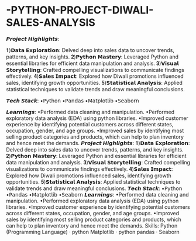 # -PYTHON-PROJECT-DIWALI-SALES-ANALYSIS

𝙋𝙧𝙤𝙟𝙚𝙘𝙩 𝙃𝙞𝙜𝙝𝙡𝙞𝙜𝙝𝙩𝙨:

𝟏)𝗗𝗮𝘁𝗮 𝗘𝘅𝗽𝗹𝗼𝗿𝗮𝘁𝗶𝗼𝗻: Delved deep into sales data to uncover trends, patterns, and key insights.
𝟐)𝗣𝘆𝘁𝗵𝗼𝗻 𝗠𝗮𝘀𝘁𝗲𝗿𝘆: Leveraged Python and essential libraries for efficient data manipulation and analysis.
𝟑)𝗩𝗶𝘀𝘂𝗮𝗹 𝗦𝘁𝗼𝗿𝘆𝘁𝗲𝗹𝗹𝗶𝗻𝗴: Crafted compelling visualizations to communicate findings effectively.
𝟒)𝗦𝗮𝗹𝗲𝘀 𝗜𝗺𝗽𝗮𝗰𝘁: Explored how Diwali promotions influenced sales, identifying growth opportunities.
𝟓)𝗦𝘁𝗮𝘁𝗶𝘀𝘁𝗶𝗰𝗮𝗹 𝗔𝗻𝗮𝗹𝘆𝘀𝗶𝘀: Applied statistical techniques to validate trends and draw meaningful conclusions.

𝙏𝙚𝙘𝙝 𝙎𝙩𝙖𝙘𝙠:
•𝖯𝗒𝗍𝗁𝗈𝗇
•𝖯𝖺𝗇𝖽𝖺𝗌
•𝖬𝖺𝗍𝗉𝗅𝗈𝗍𝗅𝗂𝖻
•𝖲𝖾𝖺𝖻𝗈𝗋𝗇

 𝙇𝙚𝙖𝙧𝙣𝙞𝙣𝙜𝙨:
•Performed data cleaning and manipulation.
•Performed exploratory data analysis (EDA) using python libraries.
•Improved customer experience by identifying potential customers across different states, occupation, gender, and age groups.
•Improved sales by identifying most selling product categories and products, which can help to plan inventory and hence meet the demands.
𝙋𝙧𝙤𝙟𝙚𝙘𝙩 𝙃𝙞𝙜𝙝𝙡𝙞𝙜𝙝𝙩𝙨: 𝟏)𝗗𝗮𝘁𝗮 𝗘𝘅𝗽𝗹𝗼𝗿𝗮𝘁𝗶𝗼𝗻: Delved deep into sales data to uncover trends, patterns, and key insights. 𝟐)𝗣𝘆𝘁𝗵𝗼𝗻 𝗠𝗮𝘀𝘁𝗲𝗿𝘆: Leveraged Python and essential libraries for efficient data manipulation and analysis. 𝟑)𝗩𝗶𝘀𝘂𝗮𝗹 𝗦𝘁𝗼𝗿𝘆𝘁𝗲𝗹𝗹𝗶𝗻𝗴: Crafted compelling visualizations to communicate findings effectively. 𝟒)𝗦𝗮𝗹𝗲𝘀 𝗜𝗺𝗽𝗮𝗰𝘁: Explored how Diwali promotions influenced sales, identifying growth opportunities. 𝟓)𝗦𝘁𝗮𝘁𝗶𝘀𝘁𝗶𝗰𝗮𝗹 𝗔𝗻𝗮𝗹𝘆𝘀𝗶𝘀: Applied statistical techniques to validate trends and draw meaningful conclusions. 𝙏𝙚𝙘𝙝 𝙎𝙩𝙖𝙘𝙠: •𝖯𝗒𝗍𝗁𝗈𝗇 •𝖯𝖺𝗇𝖽𝖺𝗌 •𝖬𝖺𝗍𝗉𝗅𝗈𝗍𝗅𝗂𝖻 •𝖲𝖾𝖺𝖻𝗈𝗋𝗇 𝙇𝙚𝙖𝙧𝙣𝙞𝙣𝙜𝙨: •Performed data cleaning and manipulation. •Performed exploratory data analysis (EDA) using python libraries. •Improved customer experience by identifying potential customers across different states, occupation, gender, and age groups. •Improved sales by identifying most selling product categories and products, which can help to plan inventory and hence meet the demands.
Skills: Python (Programming Language) · python Matplotlib · python pandas · Seaborn
